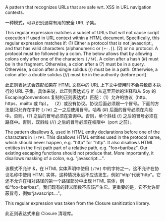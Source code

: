 A pattern that recognizes URLs that are safe wrt. XSS in URL navigation
contexts.

一种模式，可以识别通常有用的安全 URL 子集。

This regular expression matches a subset of URLs that will not cause script
execution if used in URL context within a HTML document. Specifically, this
regular expression matches if:
\(1\) Either a protocol that is not javascript:, and that has valid characters
    \(alphanumeric or `[+-.]`\).
\(2\) or no protocol.  A protocol must be followed by a colon. The below
    allows that by allowing colons only after one of the characters `[/?#]`.
    A colon after a hash \(#\) must be in the fragment.
    Otherwise, a colon after a \(?\) must be in a query.
    Otherwise, a colon after a single solidus \(/\) must be in a path.
    Otherwise, a colon after a double solidus \(//\) must be in the authority
    \(before port\).

此正则表达式会匹配如果在 HTML 文档中的 URL 上下文中使用时不会导致脚本执行的 URL
子集。具体来说，此正则表达式与 if（从这里开始的注释和从 Soy 的 EscapingConventions
复制的正则表达式）匹配：（1）允许的协议（http、https、mailto 或 ftp）。
（2）或没有协议。协议后面必须跟一个冒号。下面的方法是只允许在字符 `[/?#]` 之一之后使用冒号。哈希
\(#\) 后面的冒号必须在片段中。否则，\(?\) 之后的冒号必须在查询中。否则，单个斜线 \(/\)
之后的冒号必须在路径中。否则，双斜线 \(//\) 之后的冒号必须在权限中（port 之前）。

The pattern disallows &, used in HTML entity declarations before
one of the characters in `[/?#]`. This disallows HTML entities used in the
protocol name, which should never happen, e.g. "http" for "http".
It also disallows HTML entities in the first path part of a relative path,
e.g. "foo&lt;bar/baz".  Our existing escaping functions should not produce
that. More importantly, it disallows masking of a colon,
e.g. "javascript:...".

该模式不允许 &，在 HTML 实体声明中使用 `[/?#]` 中的字符之一。这不允许在协议名称中使用 HTML
实体，这种情况永远不应该发生，例如“http”代表“http”。它还不允许在相对路径的第一个路径部分中出现
HTML
实体，例如“foo&lt;bar/baz”。我们现有的转义函数不应该产生它。更重要的是，它不允许屏蔽冒号，例如“javascript:…”。

This regular expression was taken from the Closure sanitization library.

此正则表达式来自 Closure 清理库。